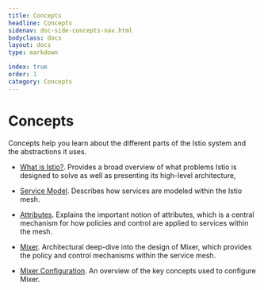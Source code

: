 ```yaml
---
title: Concepts
headline: Concepts
sidenav: doc-side-concepts-nav.html
bodyclass: docs
layout: docs
type: markdown

index: true
order: 1
category: Concepts
---
```


# Concepts

Concepts help you learn about the different parts
of the Istio system and the abstractions it uses.

- [What is Istio?](./what-is-istio.html). Provides a broad overview of what
problems Istio is designed to solve as well as presenting its high-level
architecture,

- [Service Model](./service-model.html). Describes how services are modeled
within the Istio mesh.

- [Attributes](./attributes.html). Explains the important notion of attributes, which
is a central mechanism for how policies and control are applied to services within the
mesh.

- [Mixer](./mixer.html). Architectural deep-dive into the design of Mixer, which provides
the policy and control mechanisms within the service mesh.

- [Mixer Configuration](./mixer-config.html). An overview of the key concepts used to configure
Mixer.
